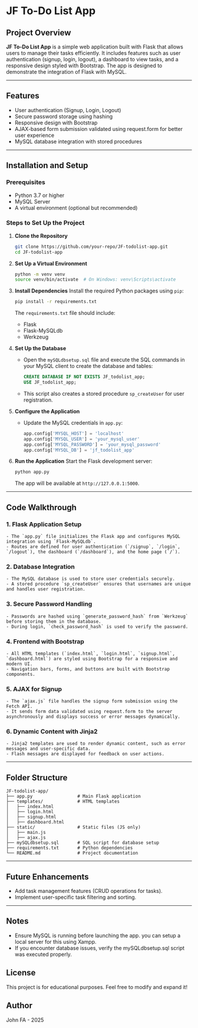 # JF To-Do List App

## Project Overview

**JF To-Do List App** is a simple web application built with Flask that allows users to manage their tasks efficiently. It includes features such as user authentication (signup, login, logout), a dashboard to view tasks, and a responsive design styled with Bootstrap. The app is designed to demonstrate the integration of Flask with MySQL.

---

## Features

- User authentication (Signup, Login, Logout)
- Secure password storage using hashing
- Responsive design with Bootstrap
- AJAX-based form submission validated using request.form for better user experience
- MySQL database integration with stored procedures

---

## Installation and Setup

### Prerequisites

- Python 3.7 or higher
- MySQL Server
- A virtual environment (optional but recommended)

### Steps to Set Up the Project

1. **Clone the Repository**
    ```bash
    git clone https://github.com/your-repo/JF-todolist-app.git
    cd JF-todolist-app
    ```

2. **Set Up a Virtual Environment**
    ```bash
    python -m venv venv
    source venv/bin/activate  # On Windows: venv\Scripts\activate
    ```

3. **Install Dependencies**
    Install the required Python packages using `pip`:
    ```bash
    pip install -r requirements.txt
    ```
    The `requirements.txt` file should include:
    - Flask
    - Flask-MySQLdb
    - Werkzeug

4. **Set Up the Database**
    - Open the `mySQLdbsetup.sql` file and execute the SQL commands in your MySQL client to create the database and tables:
      ```sql
      CREATE DATABASE IF NOT EXISTS JF_todolist_app;
      USE JF_todolist_app;
      ```
    - This script also creates a stored procedure `sp_createUser` for user registration.

5. **Configure the Application**
    - Update the MySQL credentials in `app.py`:
      ```python
      app.config['MYSQL_HOST'] = 'localhost'
      app.config['MYSQL_USER'] = 'your_mysql_user'
      app.config['MYSQL_PASSWORD'] = 'your_mysql_password'
      app.config['MYSQL_DB'] = 'jf_todolist_app'
      ```

6. **Run the Application**
    Start the Flask development server:
    ```bash
    python app.py
    ```
    The app will be available at `http://127.0.0.1:5000`.

---

## Code Walkthrough

### 1. **Flask Application Setup**
    - The `app.py` file initializes the Flask app and configures MySQL integration using `Flask-MySQLdb`.
    - Routes are defined for user authentication (`/signup`, `/login`, `/logout`), the dashboard (`/dashboard`), and the home page (`/`).

### 2. **Database Integration**
    - The MySQL database is used to store user credentials securely.
    - A stored procedure `sp_createUser` ensures that usernames are unique and handles user registration.

### 3. **Secure Password Handling**
    - Passwords are hashed using `generate_password_hash` from `Werkzeug` before storing them in the database.
    - During login, `check_password_hash` is used to verify the password.

### 4. **Frontend with Bootstrap**
    - All HTML templates (`index.html`, `login.html`, `signup.html`, `dashboard.html`) are styled using Bootstrap for a responsive and modern UI.
    - Navigation bars, forms, and buttons are built with Bootstrap components.

### 5. **AJAX for Signup**
    - The `ajax.js` file handles the signup form submission using the Fetch API.
    - It sends form data validated using request.form to the server asynchronously and displays success or error messages dynamically.

### 6. **Dynamic Content with Jinja2**
    - Jinja2 templates are used to render dynamic content, such as error messages and user-specific data.
    - Flash messages are displayed for feedback on user actions.

---

## Folder Structure

```
JF-todolist-app/
├── app.py                 # Main Flask application
├── templates/             # HTML templates
│   ├── index.html
│   ├── login.html
│   ├── signup.html
│   ├── dashboard.html
├── static/                # Static files (JS only)
│   ├── main.js
│   ├── ajax.js
├── mySQLdbsetup.sql       # SQL script for database setup
├── requirements.txt       # Python dependencies
└── README.md              # Project documentation
```

---

## Future Enhancements

- Add task management features (CRUD operations for tasks).
- Implement user-specific task filtering and sorting.

---

## Notes

- Ensure MySQL is running before launching the app. you can setup a local server for this using Xampp.
- If you encounter database issues, verify the mySQLdbsetup.sql script was executed properly.

## License

This project is for educational purposes. Feel free to modify and expand it!

## Author

John FA - 2025
